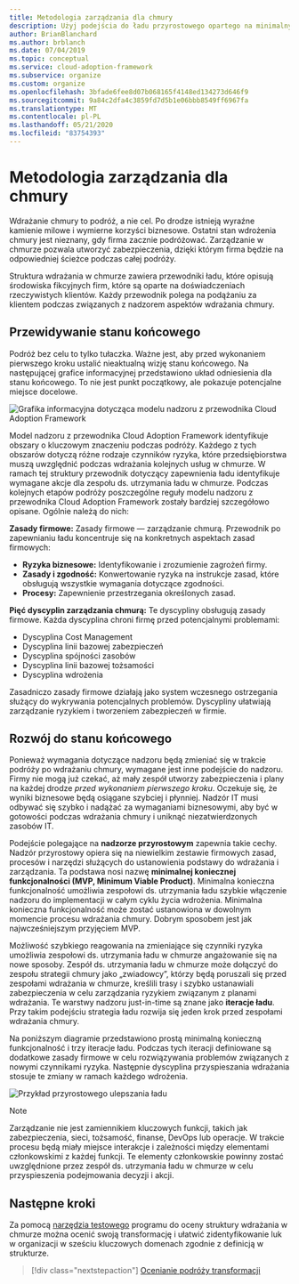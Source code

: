 ```yaml
---
title: Metodologia zarządzania dla chmury
description: Użyj podejścia do ładu przyrostowego opartego na minimalnym żywotnym produkcie (MVP), aby zapewnić obsługę zasad firmowych i szybko przejść do wdrożenia chmury.
author: BrianBlanchard
ms.author: brblanch
ms.date: 07/04/2019
ms.topic: conceptual
ms.service: cloud-adoption-framework
ms.subservice: organize
ms.custom: organize
ms.openlocfilehash: 3bfade6fee8d07b068165f4148ed134273d646f9
ms.sourcegitcommit: 9a84c2dfa4c3859fd7d5b1e06bbb8549ff6967fa
ms.translationtype: MT
ms.contentlocale: pl-PL
ms.lasthandoff: 05/21/2020
ms.locfileid: "83754393"
---
```

# <a name="govern-methodology-for-the-cloud"></a>Metodologia zarządzania dla chmury

Wdrażanie chmury to podróż, a nie cel. Po drodze istnieją wyraźne kamienie milowe i wymierne korzyści biznesowe. Ostatni stan wdrożenia chmury jest nieznany, gdy firma zacznie podróżować. Zarządzanie w chmurze pozwala utworzyć zabezpieczenia, dzięki którym firma będzie na odpowiedniej ścieżce podczas całej podróży.

Struktura wdrażania w chmurze zawiera przewodniki ładu, które opisują środowiska fikcyjnych firm, które są oparte na doświadczeniach rzeczywistych klientów. Każdy przewodnik polega na podążaniu za klientem podczas związanych z nadzorem aspektów wdrażania chmury.

## <a name="envision-an-end-state"></a>Przewidywanie stanu końcowego

Podróż bez celu to tylko tułaczka. Ważne jest, aby przed wykonaniem pierwszego kroku ustalić nieaktualną wizję stanu końcowego. Na następującej grafice informacyjnej przedstawiono układ odniesienia dla stanu końcowego. To nie jest punkt początkowy, ale pokazuje potencjalne miejsce docelowe.

![Grafika informacyjna dotycząca modelu nadzoru z przewodnika Cloud Adoption Framework](../_images/operational-transformation-govern-large.png)

Model nadzoru z przewodnika Cloud Adoption Framework identyfikuje obszary o kluczowym znaczeniu podczas podróży. Każdego z tych obszarów dotyczą różne rodzaje czynników ryzyka, które przedsiębiorstwa muszą uwzględnić podczas wdrażania kolejnych usług w chmurze. W ramach tej struktury przewodnik dotyczący zapewnienia ładu identyfikuje wymagane akcje dla zespołu ds. utrzymania ładu w chmurze. Podczas kolejnych etapów podróży poszczególne reguły modelu nadzoru z przewodnika Cloud Adoption Framework zostały bardziej szczegółowo opisane. Ogólnie należą do nich:

**Zasady firmowe:** Zasady firmowe — zarządzanie chmurą. Przewodnik po zapewnianiu ładu koncentruje się na konkretnych aspektach zasad firmowych:

- **Ryzyka biznesowe:** Identyfikowanie i zrozumienie zagrożeń firmy.
- **Zasady i zgodność:** Konwertowanie ryzyka na instrukcje zasad, które obsługują wszystkie wymagania dotyczące zgodności.
- **Procesy:** Zapewnienie przestrzegania określonych zasad.

**Pięć dyscyplin zarządzania chmurą:** Te dyscypliny obsługują zasady firmowe. Każda dyscyplina chroni firmę przed potencjalnymi problemami:

- Dyscyplina Cost Management
- Dyscyplina linii bazowej zabezpieczeń
- Dyscyplina spójności zasobów
- Dyscyplina linii bazowej tożsamości
- Dyscyplina wdrożenia

Zasadniczo zasady firmowe działają jako system wczesnego ostrzegania służący do wykrywania potencjalnych problemów. Dyscypliny ułatwiają zarządzanie ryzykiem i tworzeniem zabezpieczeń w firmie.

## <a name="grow-to-the-end-state"></a>Rozwój do stanu końcowego

Ponieważ wymagania dotyczące nadzoru będą zmieniać się w trakcie podróży po wdrażaniu chmury, wymagane jest inne podejście do nadzoru. Firmy nie mogą już czekać, aż mały zespół utworzy zabezpieczenia i plany na każdej drodze _przed wykonaniem pierwszego kroku_. Oczekuje się, że wyniki biznesowe będą osiągane szybciej i płynniej. Nadzór IT musi odbywać się szybko i nadążać za wymaganiami biznesowymi, aby być w gotowości podczas wdrażania chmury i uniknąć niezatwierdzonych zasobów IT.

Podejście polegające na **nadzorze przyrostowym** zapewnia takie cechy. Nadzór przyrostowy opiera się na niewielkim zestawie firmowych zasad, procesów i narzędzi służących do ustanowienia podstawy do wdrażania i zarządzania. Ta podstawa nosi nazwę **minimalnej koniecznej funkcjonalności (MVP, Minimum Viable Product)**. Minimalna konieczna funkcjonalność umożliwia zespołowi ds. utrzymania ładu szybkie włączenie nadzoru do implementacji w całym cyklu życia wdrożenia. Minimalna konieczna funkcjonalność może zostać ustanowiona w dowolnym momencie procesu wdrażania chmury. Dobrym sposobem jest jak najwcześniejszym przyjęciem MVP.

Możliwość szybkiego reagowania na zmieniające się czynniki ryzyka umożliwia zespołowi ds. utrzymania ładu w chmurze angażowanie się na nowe sposoby. Zespół ds. utrzymania ładu w chmurze może dołączyć do zespołu strategii chmury jako „zwiadowcy”, którzy będą poruszali się przed zespołami wdrażania w chmurze, kreślili trasy i szybko ustanawiali zabezpieczenia w celu zarządzania ryzykiem związanym z planami wdrażania. Te warstwy nadzoru just-in-time są znane jako **iteracje ładu**. Przy takim podejściu strategia ładu rozwija się jeden krok przed zespołami wdrażania chmury.

Na poniższym diagramie przedstawiono prostą minimalną konieczną funkcjonalność i trzy iteracje ładu. Podczas tych iteracji definiowane są dodatkowe zasady firmowe w celu rozwiązywania problemów związanych z nowymi czynnikami ryzyka. Następnie dyscyplina przyspieszania wdrażania stosuje te zmiany w ramach każdego wdrożenia.

![Przykład przyrostowego ulepszania ładu](../_images/govern/incremental-governance-example.png)

> [!NOTE]
> Zarządzanie nie jest zamiennikiem kluczowych funkcji, takich jak zabezpieczenia, sieci, tożsamość, finanse, DevOps lub operacje. W trakcie procesu będą miały miejsce interakcje i zależności między elementami członkowskimi z każdej funkcji. Te elementy członkowskie powinny zostać uwzględnione przez zespół ds. utrzymania ładu w chmurze w celu przyspieszenia podejmowania decyzji i akcji.

## <a name="next-steps"></a>Następne kroki

Za pomocą [narzędzia testowego](https://cafbaseline.com) programu do oceny struktury wdrażania w chmurze można ocenić swoją transformację i ułatwić zidentyfikowanie luk w organizacji w sześciu kluczowych domenach zgodnie z definicją w strukturze.

> [!div class="nextstepaction"]
> [Ocenianie podróży transformacji](./benchmark.md)
